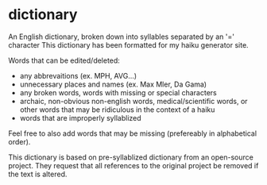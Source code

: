 # dictionary

An English dictionary, broken down into syllables separated by an '=' character
This dictionary has been formatted for my haiku generator site. 

Words that can be edited/deleted:
+ any abbrevaitions (ex. MPH, AVG...)
+ unnecessary places and names (ex. Max Mler, Da Gama)
+ any broken words, words with missing or special characters
+ archaic, non-obvious non-english words, medical/scientific words, or other words that may be ridiculous in the context of a haiku
+ words that are improperly syllablized

Feel free to also add words that may be missing (prefereably in alphabetical order).

This dictionary is based on pre-syllablized dictionary from an open-source project. They request that all references to the original project be removed if the text is altered.

